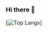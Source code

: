### Hi there 👋

[![Top Langs](https://github-readme-stats.vercel.app/api/top-langs/?username=AstrocodeX&layout=compact)]
